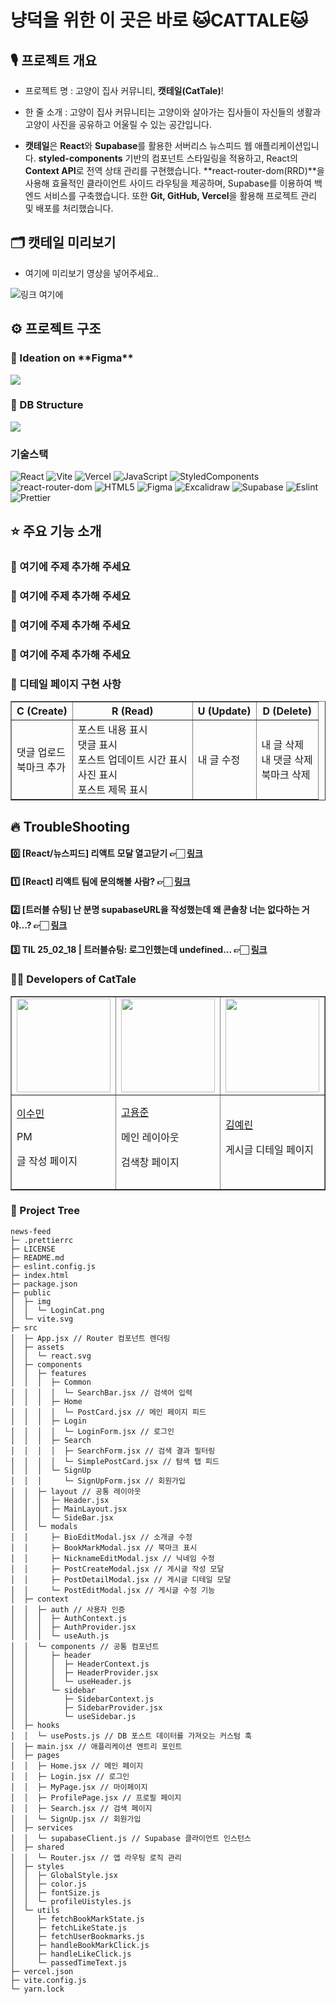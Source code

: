 <h1>냥덕을 위한 이 곳은 바로 🐱CATTALE🐱</h1>
<h2>🎙️ 프로젝트 개요</h2>

- 프로젝트 명 : 고양이 집사 커뮤니티, **캣테일(CatTale)**!

- 한 줄 소개 : 고양이 집사 커뮤니티는 고양이와 살아가는 집사들이 자신들의 생활과 고양이 사진을 공유하고 어울릴 수 있는 공간입니다.
- **캣테일**은 **React**와 **Supabase**를 활용한 서버리스 뉴스피드 웹 애플리케이션입니다. **styled-components** 기반의 컴포넌트 스타일링을 적용하고, React의 **Context API**로 전역 상태 관리를 구현했습니다. **react-router-dom(RRD)**을 사용해 효율적인 클라이언트 사이드 라우팅을 제공하며, Supabase를 이용하여 백엔드 서비스를 구축했습니다. 또한 **Git, GitHub, Vercel**을 활용해 프로젝트 관리 및 배포를 처리했습니다.

<h2>🗂️ 캣테일 미리보기</h2>

- 여기에 미리보기 영상을 넣어주세요..

![링크 여기에]()

<h2>⚙️ 프로젝트 구조</h2>
<h3>🌱 Ideation on **Figma**</h3>
<img src="https://i.ibb.co/yczJS55t/2025-02-18-10-29-40.png">

<h3>🔨 DB Structure</h3>
<img src="https://i.ibb.co/Kx09x8PS/2025-02-18-10-49-20.png">

<h3>기술스택</h3>

![React](https://img.shields.io/badge/React-61DAFB?style=flat-square&logo=React&logoColor=black)
![Vite](https://img.shields.io/badge/Vite-646CFF?style=flat-square&logo=vite&logoColor=white)
![Vercel](https://img.shields.io/badge/Vercel-000000?style=flat-square&logo=redux&logoColor=white)
![JavaScript](https://img.shields.io/badge/JavaScript-F7DF1E?style=flat-square&logo=javascript&logoColor=black)
![StyledComponents](https://img.shields.io/badge/styledcomponents-DB7093?style=flat-square&logo=styledcomponents&logoColor=white)
![react-router-dom](https://img.shields.io/badge/react--router--dom-CA4245?style=flat-square&logo=react-router&logoColor=white)
![HTML5](https://img.shields.io/badge/HTML5-E34F26?style=flat-square&logo=html5&logoColor=white)
![Figma](https://img.shields.io/badge/Figma-F24E1E?style=flat-square&logo=figma&logoColor=white)
![Excalidraw](https://img.shields.io/badge/Excalidraw-6965DB?style=flat-square&logo=excalidraw&logoColor=white)
![Supabase](https://img.shields.io/badge/supabase-3FCF8E?style=flat-square&logo=supabase&logoColor=white)
![Eslint](https://img.shields.io/badge/eslint-4B32C3?style=flat-square&logo=eslint&logoColor=white)
![Prettier](https://img.shields.io/badge/prettier-F7B93E?style=flat-square&logo=prettier&logoColor=white)

<h2>⭐ 주요 기능 소개</h2>
<h3>🔨 여기에 주제 추가해 주세요</h3>

<h3>🔨 여기에 주제 추가해 주세요</h3>

<h3>🔨 여기에 주제 추가해 주세요</h3>

<h3>🔨 여기에 주제 추가해 주세요</h3>

<h3>🔨 디테일 페이지 구현 사항</h3>

<table border="1" style="table-layout: fixed; width: 100%;">
  <tr>
    <th>C (Create)</th>
    <th>R (Read)</th>
    <th>U (Update)</th>
    <th>D (Delete)</th>
  </tr>
  <tr>
    <td>댓글 업로드<br>북마크 추가</td>
    <td>포스트 내용 표시<br>댓글 표시<br>포스트 업데이트 시간 표시<br>사진 표시<br>포스트 제목 표시</td>
    <td>내 글 수정</td>
    <td>내 글 삭제<br>내 댓글 삭제<br>북마크 삭제</td>
  </tr>
</table>

<h2>🔥 TroubleShooting</h2>
<h4>0️⃣ [React/뉴스피드] 리액트 모달 열고닫기 👉🏻 <a href="https://velog.io/@ye21iin/React%EB%89%B4%EC%8A%A4%ED%94%BC%EB%93%9C-%EB%A6%AC%EC%95%A1%ED%8A%B8-%EB%AA%A8%EB%8B%AC-%EC%97%B4%EA%B3%A0%EB%8B%AB%EA%B8%B0">링크</a></h4>
<h4>1️⃣ [React] 리액트 팀에 문의해볼 사람?  👉🏻 <a href="https://velog.io/@ye21iin/React">링크</a></h4>
<h4>2️⃣ [트러블 슈팅] 난 분명 supabaseURL을 작성했는데 왜 콘솔창 너는 없다하는 거야...?  👉🏻 <a href="https://velog.io/@suminlee0409/%ED%8A%B8%EB%9F%AC%EB%B8%94-%EC%8A%88%ED%8C%85-%EB%82%9C-%EB%B6%84%EB%AA%85-supabaseURL%EC%9D%84-%EC%9E%91%EC%84%B1%ED%96%88%EB%8A%94%EB%8D%B0-%EC%99%9C-%EC%BD%98%EC%86%94%EC%B0%BD-%EB%84%88%EB%8A%94-%EC%97%86%EB%8B%A4%ED%95%98%EB%8A%94-%EA%B1%B0%EC%95%BC">링크</a></h4>
<h4>3️⃣ TIL 25_02_18 | 트러블슈팅: 로그인했는데 undefined...  👉🏻 <a href="https://velog.io/@shoney02/TIL-250218-%ED%8A%B8%EB%9F%AC%EB%B8%94%EC%8A%88%ED%8C%85-%EB%A1%9C%EA%B7%B8%EC%9D%B8%ED%96%88%EB%8A%94%EB%8D%B0-undefined">링크</a></h4>

<h3>👩‍💻 Developers of CatTale</h3>
<table border="1" style="table-layout: fixed; width: 100%;">
  <tr>
    <td><img src="https://ca.slack-edge.com/T06B9PCLY1E-U081PDNMJUC-89f6d2d0d6f9-512" width="150" height="150" /></td>
    <td><img src="https://teamsparta.notion.site/image/https%3A%2F%2Fprod-files-secure.s3.us-west-2.amazonaws.com%2F83c75a39-3aba-4ba4-a792-7aefe4b07895%2F198fd683-95af-47cc-a21f-6097470b26a0%2Fimage.png?table=block&id=03bf68ad-34e5-4ea6-bea3-839b93755324&spaceId=83c75a39-3aba-4ba4-a792-7aefe4b07895&width=570&userId=&cache=v2" width="150" height="150" /></td>
    <td><img src="https://ca.slack-edge.com/T06B9PCLY1E-U085UV7EFJ8-2d508440fcb7-512" width="150" height="150" /></td>
    <td><img src="https://ca.slack-edge.com/T06B9PCLY1E-U0826AQQD8D-21212b12fa34-512" width="150" height="150" /></td>
    <td><img src="https://ca.slack-edge.com/T06B9PCLY1E-U08091A9WCA-96a193c11de1-512" width="150" height="150" /></td>
    <td><img src="https://ca.slack-edge.com/T06B9PCLY1E-U085TP6610T-d80baf6fe23e-512" width="150" height="150" /></td>
  </tr>
  </tr>
  <tr>
    <td><a href="https://github.com/Sumin-Lee12">이수민</a><br><p>PM</p><p>글 작성 페이지</p></td>
    <td><a href="https://github.com/mbdyjk">고용준</a><br><p>메인 레이아웃</p><p>검색창 페이지</p></td>
    <td><a href="https://github.com/ye21iin">김예린</a><br><p>게시글 디테일 페이지</p></td>
    <td><a href="https://github.com/shoney02">김시헌</a><br><p>북마크 페이지</p></td>
    <td><a href="https://github.com/parkminjo">박민조</a><br><p>로그인&회원가입 페이지</p><p>메인 페이지</p></td>
    <td><a href="https://github.com/woozizi">최종욱</a><br><p>마이 페이지</p><p>프로필 수정</p></td>
  </tr>
</table>

<h3>🌳 Project Tree</h3>

```
news-feed
├─ .prettierrc
├─ LICENSE
├─ README.md
├─ eslint.config.js
├─ index.html
├─ package.json
├─ public
│  ├─ img
│  │  └─ LoginCat.png
│  └─ vite.svg
├─ src
│  ├─ App.jsx // Router 컴포넌트 렌더링
│  ├─ assets
│  │  └─ react.svg
│  ├─ components
│  │  ├─ features
│  │  │  ├─ Common
│  │  │  │  └─ SearchBar.jsx // 검색어 입력
│  │  │  ├─ Home
│  │  │  │  └─ PostCard.jsx // 메인 페이지 피드
│  │  │  ├─ Login
│  │  │  │  └─ LoginForm.jsx // 로그인
│  │  │  ├─ Search
│  │  │  │  ├─ SearchForm.jsx // 검색 결과 필터링
│  │  │  │  └─ SimplePostCard.jsx // 탐색 탭 피드
│  │  │  └─ SignUp
│  │  │     └─ SignUpForm.jsx // 회원가입
│  │  ├─ layout // 공통 레이아웃
│  │  │  ├─ Header.jsx
│  │  │  ├─ MainLayout.jsx
│  │  │  └─ SideBar.jsx
│  │  └─ modals
│  │     ├─ BioEditModal.jsx // 소개글 수정
│  │     ├─ BookMarkModal.jsx // 북마크 표시
│  │     ├─ NicknameEditModal.jsx // 닉네임 수정
│  │     ├─ PostCreateModal.jsx // 게시글 작성 모달
│  │     ├─ PostDetailModal.jsx // 게시글 디테일 모달
│  │     └─ PostEditModal.jsx // 게시글 수정 기능
│  ├─ context
│  │  ├─ auth // 사용자 인증
│  │  │  ├─ AuthContext.js
│  │  │  ├─ AuthProvider.jsx
│  │  │  └─ useAuth.js
│  │  └─ components // 공통 컴포넌트
│  │     ├─ header
│  │     │  ├─ HeaderContext.js
│  │     │  ├─ HeaderProvider.jsx
│  │     │  └─ useHeader.js
│  │     └─ sidebar
│  │        ├─ SidebarContext.js
│  │        ├─ SidebarProvider.jsx
│  │        └─ useSidebar.js
│  ├─ hooks
│  │  └─ usePosts.js // DB 포스트 데이터를 가져오는 커스텀 훅
│  ├─ main.jsx // 애플리케이션 엔트리 포인트
│  ├─ pages
│  │  ├─ Home.jsx // 메인 페이지
│  │  ├─ Login.jsx // 로그인
│  │  ├─ MyPage.jsx // 마이페이지
│  │  ├─ ProfilePage.jsx // 프로필 페이지
│  │  ├─ Search.jsx // 검색 페이지
│  │  └─ SignUp.jsx // 회원가입
│  ├─ services
│  │  └─ supabaseClient.js // Supabase 클라이언트 인스턴스
│  ├─ shared
│  │  └─ Router.jsx // 앱 라우팅 로직 관리
│  ├─ styles
│  │  ├─ GlobalStyle.jsx
│  │  ├─ color.js
│  │  ├─ fontSize.js
│  │  └─ profileUistyles.js
│  └─ utils
│     ├─ fetchBookMarkState.js
│     ├─ fetchLikeState.js
│     ├─ fetchUserBookmarks.js
│     ├─ handleBookMarkClick.js
│     ├─ handleLikeClick.js
│     └─ passedTimeText.js
├─ vercel.json
├─ vite.config.js
└─ yarn.lock
```
